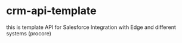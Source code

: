 # crm-api-template
this is template API for Salesforce Integration with Edge and different systems (procore)
